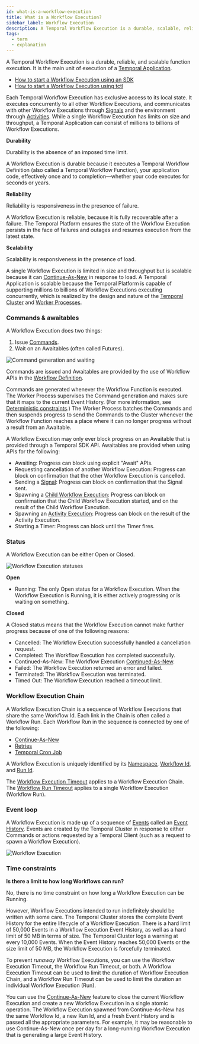 ```yaml
---
id: what-is-a-workflow-execution
title: What is a Workflow Execution?
sidebar_label: Workflow Execution
description: A Temporal Workflow Execution is a durable, scalable, reliable, and reactive function execution. It is the main unit of execution of a Temporal Application.
tags:
  - term
  - explanation
---
```


A Temporal Workflow Execution is a durable, reliable, and scalable function execution.
It is the main unit of execution of a [Temporal Application](/concepts/what-is-a-temporal-application).

- [How to start a Workflow Execution using an SDK](/application-development/foundations#start-workflow-execution)
- [How to start a Workflow Execution using tctl](/tctl/workflow/start)

Each Temporal Workflow Execution has exclusive access to its local state.
It executes concurrently to all other Workflow Executions, and communicates with other Workflow Executions through [Signals](/concepts/what-is-a-signal) and the environment through [Activities](/concepts/what-is-an-activity).
While a single Workflow Execution has limits on size and throughput, a Temporal Application can consist of millions to billions of Workflow Executions.

**Durability**

Durability is the absence of an imposed time limit.

A Workflow Execution is durable because it executes a Temporal Workflow Definition (also called a Temporal Workflow Function), your application code, effectively once and to completion—whether your code executes for seconds or years.

**Reliability**

Reliability is responsiveness in the presence of failure.

A Workflow Execution is reliable, because it is fully recoverable after a failure.
The Temporal Platform ensures the state of the Workflow Execution persists in the face of failures and outages and resumes execution from the latest state.

**Scalability**

Scalability is responsiveness in the presence of load.

A single Workflow Execution is limited in size and throughput but is scalable because it can [Continue-As-New](/concepts/what-is-continue-as-new) in response to load.
A Temporal Application is scalable because the Temporal Platform is capable of supporting millions to billions of Workflow Executions executing concurrently, which is realized by the design and nature of the [Temporal Cluster](/concepts/what-is-a-temporal-cluster) and [Worker Processes](/concepts/what-is-a-worker-process).

### Commands & awaitables

A Workflow Execution does two things:

1. Issue [Commands](/concepts/what-is-a-command).
2. Wait on an Awaitables (often called Futures).

![Command generation and waiting](/diagrams/workflow-execution-progession-simple.svg)

Commands are issued and Awaitables are provided by the use of Workflow APIs in the [Workflow Definition](/concepts/what-is-a-workflow-definition).

Commands are generated whenever the Workflow Function is executed.
The Worker Process supervises the Command generation and makes sure that it maps to the current Event History.
(For more information, see [Deterministic constraints](/concepts/what-is-a-workflow-definition/#deterministic-constraints).)
The Worker Process batches the Commands and then suspends progress to send the Commands to the Cluster whenever the Workflow Function reaches a place where it can no longer progress without a result from an Awaitable.

A Workflow Execution may only ever block progress on an Awaitable that is provided through a Temporal SDK API.
Awaitables are provided when using APIs for the following:

- Awaiting: Progress can block using explicit "Await" APIs.
- Requesting cancellation of another Workflow Execution: Progress can block on confirmation that the other Workflow Execution is cancelled.
- Sending a [Signal](/concepts/what-is-a-signal): Progress can block on confirmation that the Signal sent.
- Spawning a [Child Workflow Execution](/concepts/what-is-a-child-workflow-execution): Progress can block on confirmation that the Child Workflow Execution started, and on the result of the Child Workflow Execution.
- Spawning an [Activity Execution](/concepts/what-is-an-activity-execution): Progress can block on the result of the Activity Execution.
- Starting a Timer: Progress can block until the Timer fires.

### Status

A Workflow Execution can be either Open or Closed.

![Workflow Execution statuses](/diagrams/workflow-execution-statuses.svg)

**Open**

- Running: The only Open status for a Workflow Execution.
  When the Workflow Execution is Running, it is either actively progressing or is waiting on something.

**Closed**

A Closed status means that the Workflow Execution cannot make further progress because of one of the following reasons:

- Cancelled: The Workflow Execution successfully handled a cancellation request.
- Completed: The Workflow Execution has completed successfully.
- Continued-As-New: The Workflow Execution [Continued-As-New](/concepts/what-is-continue-as-new).
- Failed: The Workflow Execution returned an error and failed.
- Terminated: The Workflow Execution was terminated.
- Timed Out: The Workflow Execution reached a timeout limit.

### Workflow Execution Chain

A Workflow Execution Chain is a sequence of Workflow Executions that share the same Workflow Id.
Each link in the Chain is often called a Workflow Run.
Each Workflow Run in the sequence is connected by one of the following:

- [Continue-As-New](/concepts/what-is-continue-as-new)
- [Retries](/concepts/what-is-a-retry-policy)
- [Temporal Cron Job](/concepts/what-is-a-temporal-cron-job)

A Workflow Execution is uniquely identified by its [Namespace](/concepts/what-is-a-namespace), [Workflow Id](/concepts/what-is-a-workflow-id), and [Run Id](/concepts/what-is-a-run-id).

The [Workflow Execution Timeout](/concepts/what-is-a-workflow-execution-timeout) applies to a Workflow Execution Chain.
The [Workflow Run Timeout](/concepts/what-is-a-workflow-run-timeout) applies to a single Workflow Execution (Workflow Run).

### Event loop

A Workflow Execution is made up of a sequence of [Events](/concepts/what-is-an-event) called an [Event History](/concepts/what-is-an-event-history).
Events are created by the Temporal Cluster in response to either Commands or actions requested by a Temporal Client (such as a request to spawn a Workflow Execution).

![Workflow Execution](/diagrams/workflow-execution-swim-lane-01.svg)

### Time constraints

**Is there a limit to how long Workflows can run?**

No, there is no time constraint on how long a Workflow Execution can be Running.

However, Workflow Executions intended to run indefinitely should be written with some care.
The Temporal Cluster stores the complete Event History for the entire lifecycle of a Workflow Execution.
There is a hard limit of 50,000 Events in a Workflow Execution Event History, as well as a hard limit of 50 MB in terms of size.
The Temporal Cluster logs a warning at every 10,000 Events.
When the Event History reaches 50,000 Events or the size limit of 50 MB, the Workflow Execution is forcefully terminated.

To prevent _runaway_ Workflow Executions, you can use the Workflow Execution Timeout, the Workflow Run Timeout, or both.
A Workflow Execution Timeout can be used to limit the duration of Workflow Execution Chain, and a Workflow Run Timeout can be used to limit the duration an individual Workflow Execution (Run).

You can use the [Continue-As-New](/concepts/what-is-continue-as-new) feature to close the current Workflow Execution and create a new Workflow Execution in a single atomic operation.
The Workflow Execution spawned from Continue-As-New has the same Workflow Id, a new Run Id, and a fresh Event History and is passed all the appropriate parameters.
For example, it may be reasonable to use Continue-As-New once per day for a long-running Workflow Execution that is generating a large Event History.
